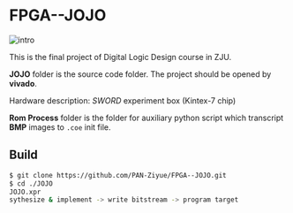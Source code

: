 # FPGA--JOJO

![intro](./intro.gif)

 This is the final project of  Digital Logic Design course in ZJU.

**JOJO** folder is the source code folder. The project should be opened by **vivado**.

Hardware description: *SWORD* experiment box (Kintex-7 chip)

**Rom Process** folder is the folder for auxiliary python script which transcript **BMP** images to `.coe` init file.

## Build

```bash
$ git clone https://github.com/PAN-Ziyue/FPGA--JOJO.git
$ cd ./JOJO
JOJO.xpr
sythesize & implement -> write bitstream -> program target
```
